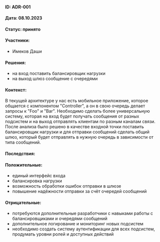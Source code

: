 #### ID: ADR-001

#### Дата: 08.10.2023

#### Статус: принято

#### Участники:
- Имеков Даши

#### Решения:
- на вход поставить балансировщик нагрузки
- на выход шлюз сообщение с очередями

#### Контекст:
В текущей архитектуре у нас есть мобильное приложение, которое общается с компонентом "Controller", а он в свою очередь делает запросы к "Foo" и "Bar". Необходимо сделать более универсальную систему, которая на вход будет получать сообщения от разных подсистем и на выход отправлять клиентам по разным каналам связи. После анализа было решено в качестве входной точки поставить балансировщик нагрузки и для отправки сообщений сделать общий шлюз, который будет отправлять в нужную очередь в зависимости от типа сообщений.

#### Последствия:

#### Положительные:
* единый интерфейс входа 
* балансировка нагрузки
* возможность обработки ошибок отправки в шлюзе
* повышение надёжности отправки за счёт очередей сообщений

#### Отрицательные:
* потребуются дополнительные разработчики с навыками работы с балансировщиками и очередями сообщений
* дополнительное логирование и мониторинг новых подсистем
* необходимо создать систему аутентификации для всех подсистем, продумать уровни ролей и доступных действий